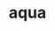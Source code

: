 ---
title: aqua
meaning: water
ch: six
pos: noun
stem: aqu
genend: ae
abbgender: f.
abbgender2: fem.
gender: feminine
declension: first
derivatives: aqueous, aquatic
haudio: ../assets/audio/aqua-haudio.m4a
diaudio: ../assets/audio/aqua-diaudio.m4a
voice: Flavia
audy: '25'
---